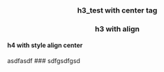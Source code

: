 <center>
  <h3>h3_test with center tag</h3>
</center>

<h3 align=center>h3 with align</h3>

<style>
  .center
  {
    align: center;
  }
</style>

<h4 class="center">h4 with style align center</h4>
<div class="center">
  asdfasdf
  ### sdfgsdfgsd
</div>
